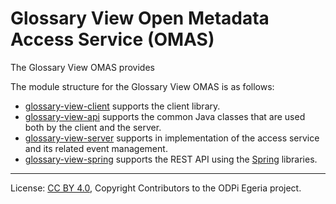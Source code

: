 <!-- SPDX-License-Identifier: CC-BY-4.0 -->
<!-- Copyright Contributors to the ODPi Egeria project. -->

# Glossary View Open Metadata Access Service (OMAS)

The Glossary View OMAS provides

<!-- TODO  provide actual description --> 

The module structure for the Glossary View OMAS is as follows:

* [glossary-view-client](glossary-view-client) supports the client library.
* [glossary-view-api](glossary-view-api) supports the common Java classes that are used both by the client and the server.
* [glossary-view-server](glossary-view-server) supports in implementation of the access service and its related event management.
* [glossary-view-spring](glossary-view-spring) supports the REST API using the [Spring](../../../developer-resources/Spring.md) libraries.

----
License: [CC BY 4.0](https://creativecommons.org/licenses/by/4.0/),
Copyright Contributors to the ODPi Egeria project.